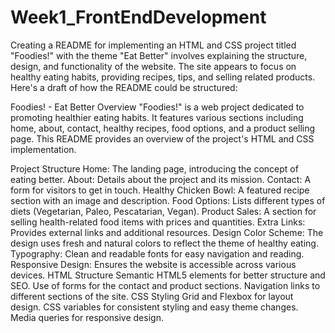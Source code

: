 # Week1_FrontEndDevelopment


Creating a README for implementing an HTML and CSS project titled "Foodies!" with the theme "Eat Better" involves explaining the structure, design, and functionality of the website. The site appears to focus on healthy eating habits, providing recipes, tips, and selling related products. Here's a draft of how the README could be structured:

Foodies! - Eat Better
Overview
"Foodies!" is a web project dedicated to promoting healthier eating habits. It features various sections including home, about, contact, healthy recipes, food options, and a product selling page. This README provides an overview of the project's HTML and CSS implementation.

Project Structure
Home: The landing page, introducing the concept of eating better.
About: Details about the project and its mission.
Contact: A form for visitors to get in touch.
Healthy Chicken Bowl: A featured recipe section with an image and description.
Food Options: Lists different types of diets (Vegetarian, Paleo, Pescatarian, Vegan).
Product Sales: A section for selling health-related food items with prices and quantities.
Extra Links: Provides external links and additional resources.
Design
Color Scheme: The design uses fresh and natural colors to reflect the theme of healthy eating.
Typography: Clean and readable fonts for easy navigation and reading.
Responsive Design: Ensures the website is accessible across various devices.
HTML Structure
Semantic HTML5 elements for better structure and SEO.
Use of forms for the contact and product sections.
Navigation links to different sections of the site.
CSS Styling
Grid and Flexbox for layout design.
CSS variables for consistent styling and easy theme changes.
Media queries for responsive design.
